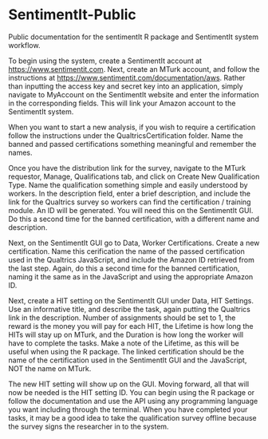 # SentimentIt-Public
Public documentation for the sentimentIt R package and SentimentIt system workflow.

To begin using the system, create a SentimentIt account at https://www.sentimentit.com. Next, create an MTurk account, and follow the instructions at https://www.sentimentit.com/documentation/aws. Rather than inputting the access key and secret key into an application, simply navigate to MyAccount on the SentimentIt website and enter the information in the corresponding fields. This will link your Amazon account to the SentimentIt system.

When you want to start a new analysis, if you wish to require a certification follow the instructions under the QualtricsCertification folder. Name the banned and passed certifications something meaningful and remember the names.

Once you have the distribution link for the survey, navigate to the MTurk requestor, Manage, Qualifications tab, and click on Create New Qualification Type. Name the qualification something simple and easily understood by workers. In the description field, enter a brief description, and include the link for the Qualtrics survey so workers can find the certification / training module. An ID will be generated. You will need this on the SentimentIt GUI. Do this a second time for the banned certification, with a different name and description.

Next, on the SentimentIt GUI go to Data, Worker Certifications. Create a new certification. Name this cerification the name of the passed certification used in the Qualtrics JavaScript, and include the Amazon ID retrieved from the last step. Again, do this a second time for the banned certification, naming it the same as in the JavaScript and using the appropriate Amazon ID.

Next, create a HIT setting on the SentimentIt GUI under Data, HIT Settings. Use an informative title, and describe the task, again putting the Qualtrics link in the description. Number of assignments should be set to 1, the reward is the money you will pay for each HIT, the Lifetime is how long the HITs will stay up on MTurk, and the Duration is how long the worker will have to complete the tasks. Make a note of the Lifetime, as this will be useful when using the R package. The linked certification should be the name of the certification used in the SentimentIt GUI and the JavaScript, NOT the name on MTurk.

The new HIT setting will show up on the GUI. Moving forward, all that will now be needed is the HIT setting ID. You can begin using the R package or follow the documentation and use the API using any programming language you want including through the terminal. When you have completed your tasks, it may be a good idea to take the qualification survey offline because the survey signs the researcher in to the system.
